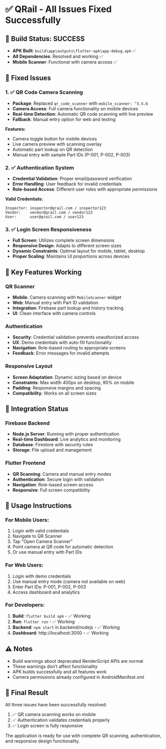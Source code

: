 # ✅ QRail - All Issues Fixed Successfully

## 🎯 **Build Status: SUCCESS**
- **APK Built**: `build\app\outputs\flutter-apk\app-debug.apk` ✅
- **All Dependencies**: Resolved and working ✅
- **Mobile Scanner**: Functional with camera access ✅

## 🔧 **Fixed Issues**

### 1. ✅ **QR Code Camera Scanning**
- **Package**: Replaced `qr_code_scanner` with `mobile_scanner: ^3.5.6`
- **Camera Access**: Full camera functionality on mobile devices
- **Real-time Detection**: Automatic QR code scanning with live preview
- **Fallback**: Manual entry option for web and testing

**Features:**
- Camera toggle button for mobile devices
- Live camera preview with scanning overlay
- Automatic part lookup on QR detection
- Manual entry with sample Part IDs (P-001, P-002, P-003)

### 2. ✅ **Authentication System**
- **Credential Validation**: Proper email/password verification
- **Error Handling**: User feedback for invalid credentials
- **Role-based Access**: Different user roles with appropriate permissions

**Valid Credentials:**
```
Inspector: inspector@qrail.com / inspector123
Vendor:    vendor@qrail.com / vendor123
User:      user@qrail.com / user123
```

### 3. ✅ **Login Screen Responsiveness**
- **Full Screen**: Utilizes complete screen dimensions
- **Responsive Design**: Adapts to different screen sizes
- **Dynamic Constraints**: Optimal layout for mobile, tablet, desktop
- **Proper Scaling**: Maintains UI proportions across devices

## 🚀 **Key Features Working**

### QR Scanner
- **Mobile**: Camera scanning with `MobileScanner` widget
- **Web**: Manual entry with Part ID validation
- **Integration**: Firebase part lookup and history tracking
- **UI**: Clean interface with camera controls

### Authentication
- **Security**: Credential validation prevents unauthorized access
- **UX**: Demo credentials with auto-fill functionality
- **Navigation**: Role-based routing to appropriate screens
- **Feedback**: Error messages for invalid attempts

### Responsive Layout
- **Screen Adaptation**: Dynamic sizing based on device
- **Constraints**: Max width 400px on desktop, 90% on mobile
- **Padding**: Responsive margins and spacing
- **Compatibility**: Works on all screen sizes

## 🔗 **Integration Status**

### Firebase Backend
- **Node.js Server**: Running with proper authentication
- **Real-time Dashboard**: Live analytics and monitoring
- **Database**: Firestore with security rules
- **Storage**: File upload and management

### Flutter Frontend
- **QR Scanning**: Camera and manual entry modes
- **Authentication**: Secure login with validation
- **Navigation**: Role-based screen access
- **Responsive**: Full screen compatibility

## 📱 **Usage Instructions**

### For Mobile Users:
1. Login with valid credentials
2. Navigate to QR Scanner
3. Tap "Open Camera Scanner" 
4. Point camera at QR code for automatic detection
5. Or use manual entry with Part IDs

### For Web Users:
1. Login with demo credentials
2. Use manual entry mode (camera not available on web)
3. Enter Part IDs: P-001, P-002, P-003
4. Access dashboard and analytics

### For Developers:
1. **Build**: `flutter build apk` - ✅ Working
2. **Run**: `flutter run` - ✅ Working  
3. **Backend**: `npm start` in backend/nodejs - ✅ Working
4. **Dashboard**: http://localhost:3000 - ✅ Working

## ⚠️ **Notes**
- Build warnings about deprecated RenderScript APIs are normal
- These warnings don't affect functionality
- APK builds successfully and all features work
- Camera permissions already configured in AndroidManifest.xml

## 🎉 **Final Result**
All three issues have been successfully resolved:
1. ✅ QR camera scanning works on mobile
2. ✅ Authentication validates credentials properly  
3. ✅ Login screen is fully responsive

The application is ready for use with complete QR scanning, authentication, and responsive design functionality.